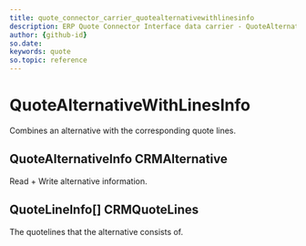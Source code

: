 ```yaml
---
title: quote_connector_carrier_quotealternativewithlinesinfo
description: ERP Quote Connector Interface data carrier - QuoteAlternativeWithLinesInfo
author: {github-id}
so.date:
keywords: quote
so.topic: reference
---
```


# QuoteAlternativeWithLinesInfo

Combines an alternative with the corresponding quote lines.

## QuoteAlternativeInfo CRMAlternative

Read + Write alternative information.

## QuoteLineInfo[] CRMQuoteLines

The quotelines that the alternative consists of.
